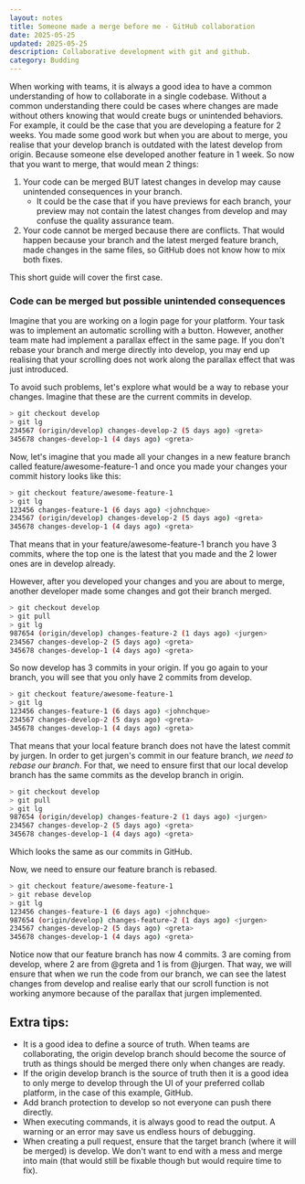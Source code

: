 ```yaml
---
layout: notes
title: Someone made a merge before me - GitHub collaboration
date: 2025-05-25
updated: 2025-05-25
description: Collaborative development with git and github.
category: Budding
---
```

When working with teams, it is always a good idea to have a common understanding of how to collaborate in a single codebase.
Without a common understanding there could be cases where changes are made without others knowing that would create bugs or unintended behaviors.
For example, it could be the case that you are developing a feature for 2 weeks. You made some good work but when you are about to merge, you realise that your develop branch is outdated with the latest develop from origin. Because someone else developed another feature in 1 week. So now that you want to merge, that would mean 2 things:
1. Your code can be merged BUT latest changes in develop may cause unintended consequences in your branch.
	- It could be the case that if you have previews for each branch, your preview may not contain the latest changes from develop and may confuse the quality assurance team.
2. Your code cannot be merged because there are conflicts. That would happen because your branch and the latest merged feature branch, made changes in the same files, so GitHub does not know how to mix both fixes.

This short guide will cover the first case.

### Code can be merged but possible unintended consequences
Imagine that you are working on a login page for your platform. Your task was to implement an automatic scrolling with a button. However, another team mate had implement a parallax effect in the same page. If you don't rebase your branch and merge directly into develop, you may end up realising that your scrolling does not work along the parallax effect that was just introduced.

To avoid such problems, let's explore what would be a way to rebase your changes.
Imagine that these are the current commits in develop.
```sh
> git checkout develop
> git lg
234567 (origin/develop) changes-develop-2 (5 days ago) <greta>
345678 changes-develop-1 (4 days ago) <greta>
```

Now, let's imagine that you made all your changes in a new feature branch called feature/awesome-feature-1 and once you made your changes your commit history looks like this:
```sh
> git checkout feature/awesome-feature-1
> git lg
123456 changes-feature-1 (6 days ago) <johnchque>
234567 (origin/develop) changes-develop-2 (5 days ago) <greta>
345678 changes-develop-1 (4 days ago) <greta>
```
That means that in your feature/awesome-feature-1 branch you have 3 commits, where the top one is the latest that you made and the 2 lower ones are in develop already.

However, after you developed your changes and you are about to merge, another developer made some changes and got their branch merged.
```sh
> git checkout develop
> git pull
> git lg
987654 (origin/develop) changes-feature-2 (1 days ago) <jurgen>
234567 changes-develop-2 (5 days ago) <greta>
345678 changes-develop-1 (4 days ago) <greta>
```
So now develop has 3 commits in your origin.
If you go again to your branch, you will see that you only have 2 commits from develop.
```sh
> git checkout feature/awesome-feature-1
> git lg
123456 changes-feature-1 (6 days ago) <johnchque>
234567 changes-develop-2 (5 days ago) <greta>
345678 changes-develop-1 (4 days ago) <greta>
```
That means that your local feature branch does not have the latest commit by jurgen.
In order to get jurgen's commit in our feature branch, *we need to rebase our branch*.
For that, we need to ensure first that our local develop branch has the same commits as the develop branch in origin.
```sh
> git checkout develop
> git pull
> git lg
987654 (origin/develop) changes-feature-2 (1 days ago) <jurgen>
234567 changes-develop-2 (5 days ago) <greta>
345678 changes-develop-1 (4 days ago) <greta>
```
Which looks the same as our commits in GitHub.

Now, we need to ensure our feature branch is rebased.
```sh
> git checkout feature/awesome-feature-1
> git rebase develop
> git lg
123456 changes-feature-1 (6 days ago) <johnchque>
987654 (origin/develop) changes-feature-2 (1 days ago) <jurgen>
234567 changes-develop-2 (5 days ago) <greta>
345678 changes-develop-1 (4 days ago) <greta>
```
Notice now that our feature branch has now 4 commits. 3 are coming from develop, where 2 are from @greta and 1 is from @jurgen. That way, we will ensure that when we run the code from our branch, we can see the latest changes from develop and realise early that our scroll function is not working anymore because of the parallax that jurgen implemented.
## Extra tips:
- It is a good idea to define a source of truth. When teams are collaborating, the origin develop branch should become the source of truth as things should be merged there only when changes are ready.
- If the origin develop branch is the source of truth then it is a good idea to only merge to develop through the UI of your preferred collab platform, in the case of this example, GitHub.
- Add branch protection to develop so not everyone can push there directly.
- When executing commands, it is always good to read the output. A warning or an error may save us endless hours of debugging.
- When creating a pull request, ensure that the target branch (where it will be merged) is develop. We don't want to end with a mess and merge into main (that would still be fixable though but would require time to fix).